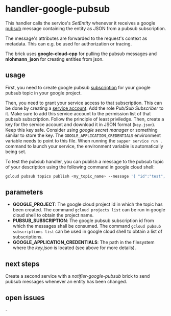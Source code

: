 # handler-google-pubsub

This handler calls the service's *SetEntity* whenever it receives a google [pubsub](https://cloud.google.com/pubsub) message containing the entity as JSON from a pubsub subscription.

The message's attributes are forwarded to the request's context as metadata. This can e.g. be used for authorization or tracing.

The brick uses **google-cloud-cpp** for pulling the pubsub messages and **nlohmann_json** for creating entities from json.

## usage

First, you need to create google pubsub [subscription](https://console.cloud.google.com/cloudpubsub/subscription) for your google pubsub topic in your google project. 

Then, you need to grant your service access to that subscription. This can be done by creating a [service account](  https://console.cloud.google.com/iam-admin/serviceaccounts). Add the role *Pub/Sub Subscriber* to it. Make sure to add this service account to the permission list of that pubsub subscription. Follow the principle of least priviledge. Then, create a key for the service account and download it in JSON format (`key.json`). Keep this key safe. Consider using *google secret manager* or something similar to store the key. The `GOOGLE_APPLICATION_CREDENTIALS` environment variable needs to point to this file. When running the `sapper service run .` command to launch your service, the environment variable is automatically being set.

To test the pubsub handler, you can publish a message to the pubsub topic of your description using the following command in google cloud shell:

```bash
gcloud pubsub topics publish <my_topic_name> --message '{ "id":"test", "string_property":"abc", "int_property":12 }'
```

## parameters

 -  **GOOGLE_PROJECT**: The google cloud project id in which the topic has been created. The command `gcloud projects list` can be run in google cloud shell to obtain the project name. 
  - **PUBSUB_SUBSCRIPTION**: The google pubsub subscription id from which the messages shall be consumed. The command `gcloud pubsub subscriptions list` can be used in google cloud shell to obtain a list of subscriptions. 
  - **GOOGLE_APPLICATION_CREDENTIALS**: The path in the filesystem where the *key.json* is located (see above for more details).

## next steps

Create a second service with a *notifier-google-pubsub* brick to send pubsub messages whenever an entity has been changed. 

## open issues

*-* 
